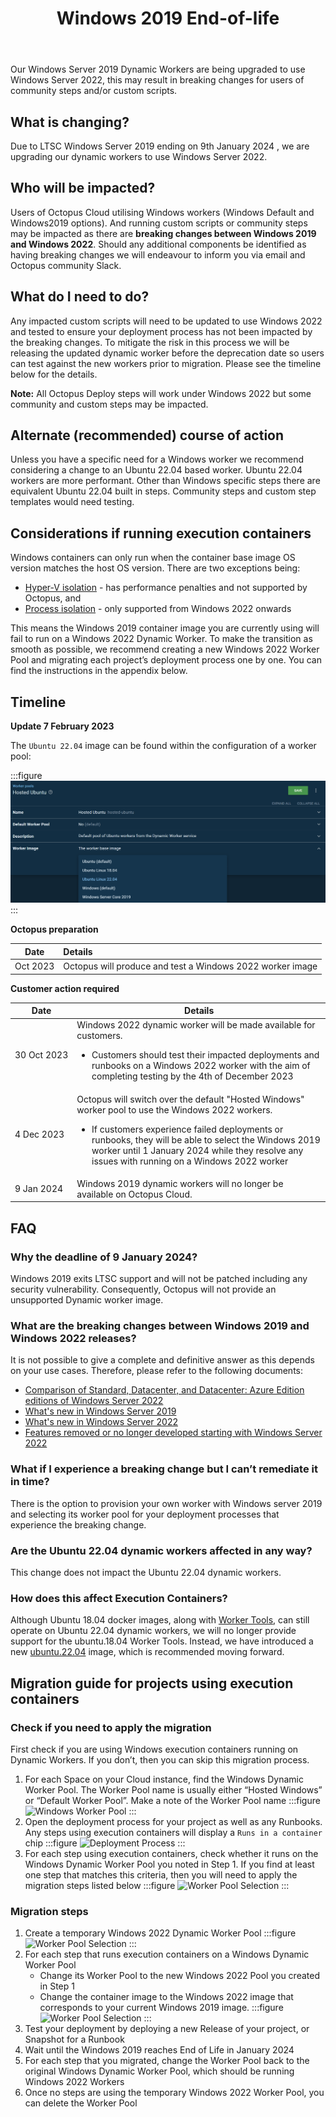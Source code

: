 ﻿---
layout: src/layouts/Default.astro
pubDate: 2023-10-01
modDate: 2023-10-01
title: Windows 2019 End-of-life
description: Describing the deprecation process of Windows 2019 Dynamic Workers.
navOrder: 50
hideInThisSection: true
hideInThisSectionHeader: true
---

Our Windows Server 2019 Dynamic Workers are being upgraded to use Windows Server 2022, this may result in breaking changes for users of community steps and/or custom scripts.


## What is changing?
Due to LTSC Windows Server 2019 ending on 9th January 2024 , we are upgrading our dynamic workers to use Windows Server 2022.  


## Who will be impacted?
Users of Octopus Cloud utilising Windows workers (Windows Default and Windows2019 options). And running custom scripts or community steps may be impacted as there are **breaking changes between Windows 2019 and Windows 2022**. Should any additional components be identified as having breaking changes we will endeavour to inform you via email and Octopus community Slack.


## What do I need to do?
Any impacted custom scripts will need to be updated to use Windows 2022 and tested to ensure your deployment process has not been impacted by the breaking changes. To mitigate the risk in this process we will be releasing the updated dynamic worker before the deprecation date so users can test against the new workers prior to migration.  Please see the timeline below for the details.

**Note:** All Octopus Deploy steps  will work under Windows 2022 but some community and custom steps may be impacted.

## Alternate (recommended) course of action
Unless you have a specific need for a Windows worker we recommend considering a change to an Ubuntu 22.04 based worker. Ubuntu 22.04 workers are more performant. Other than Windows specific steps there are  equivalent Ubuntu 22.04 built in steps. Community steps and custom step templates would need testing.

## Considerations if running execution containers
Windows containers can only run when the container base image OS version matches the host OS version. There are two exceptions being:
- [Hyper-V isolation](https://learn.microsoft.com/en-us/virtualization/windowscontainers/deploy-containers/version-compatibility?tabs=windows-server-2022%2Cwindows-11#hyper-v-isolation-for-containers) - has performance penalties and not supported by Octopus, and 
- [Process isolation](https://learn.microsoft.com/en-us/virtualization/windowscontainers/deploy-containers/version-compatibility?tabs=windows-server-2022%2Cwindows-11#windows-server-host-os-compatibility)  - only supported from Windows 2022 onwards

This means the Windows 2019 container image you are currently using will fail to run on a Windows 2022 Dynamic Worker. To make the transition as smooth as possible, we recommend creating a new Windows 2022 Worker Pool and migrating each project’s deployment process one by one. You can find the instructions in the appendix below.


## Timeline

**Update 7 February 2023**

The `Ubuntu 22.04` image can be found within the configuration of a worker pool:

:::figure
![Ubuntu 22.04 in worker image list](/docs/infrastructure/workers/dynamic-worker-pools/images/ubuntu-2204-worker-image-list.png)
:::

**Octopus preparation**

| Date          |   Details                                                     |
|---------------|:--------------------------------------------------------------|
| Oct&nbsp;2023  | Octopus will produce and test a Windows 2022 worker image    |


**Customer action required**

| Date                  | Details                                                                                                                                                                                                                                                                                                         |
|-----------------------|-----------------------------------------------------------------------------------------------------------------------------------------------------------------------------------------------------------------------------------------------------------------------------------------------------------------|
| 30&nbsp;Oct&nbsp;2023 | Windows 2022 dynamic worker will be made available for customers.<br><ul><li>Customers should test their impacted deployments and runbooks on a Windows 2022 worker with the aim of completing testing by the 4th of December 2023</ul>                                                                       |
| 4&nbsp;Dec&nbsp;2023 | Octopus will switch over the default "Hosted Windows" worker pool to use the Windows 2022 workers.<br><ul><li>If customers experience failed deployments or runbooks, they will be able to select the Windows 2019 worker until 1 January 2024 while they resolve any issues with running on a Windows 2022 worker |
| 9&nbsp;Jan&nbsp;2024  | Windows 2019 dynamic workers will no longer be available on Octopus Cloud.                                                                                                                                                                                                                                      |


## FAQ

### Why the deadline of 9 January 2024?
Windows 2019 exits LTSC support and will not be patched including any security vulnerability. Consequently, Octopus will not provide an unsupported Dynamic worker image.

### What are the breaking changes between Windows 2019 and Windows 2022 releases?
It is not possible to give a complete and definitive answer as this depends on your use cases. Therefore, please refer to the following documents:
- [Comparison of Standard, Datacenter, and Datacenter: Azure Edition editions of Windows Server 2022](https://learn.microsoft.com/en-us/windows-server/get-started/editions-comparison-windows-server-2022?tabs=full-comparison)
- [What's new in Windows Server 2019](https://learn.microsoft.com/en-us/windows-server/get-started/whats-new-in-windows-server-2019)
- [What's new in Windows Server 2022](https://learn.microsoft.com/en-us/windows-server/get-started/whats-new-in-windows-server-2022)
- [Features removed or no longer developed starting with Windows Server 2022](https://learn.microsoft.com/en-us/windows-server/get-started/removed-deprecated-features-windows-server-2022)

### What if I experience a breaking change but I can’t remediate it in time?
There is the option to provision your own worker with Windows server 2019 and selecting its worker pool for your deployment processes that experience the breaking change.

### Are the Ubuntu 22.04 dynamic workers affected in any way?
This change does not impact the Ubuntu 22.04 dynamic workers.

### How does this affect Execution Containers?
Although Ubuntu 18.04 docker images, along with [Worker Tools](/docs/infrastructure/workers/worker-tools-versioning-and-caching), can still operate on Ubuntu 22.04 dynamic workers, we will no longer provide support for the ubuntu.18.04 Worker Tools. Instead, we have introduced a new [ubuntu.22.04](https://hub.docker.com/r/octopusdeploy/worker-tools/tags?page=1&name=22.04) image, which is recommended moving forward.






## Migration guide for projects using execution containers

### Check if you need to apply the migration
First check if you are using Windows execution containers running on Dynamic Workers. If you don’t, then you can skip this migration process.

1. For each Space on your Cloud instance, find the Windows Dynamic Worker Pool. The Worker Pool name is usually either “Hosted Windows” or “Default Worker Pool”. Make a note of the Worker Pool name
   :::figure
   ![Windows Worker Pool](/docs/infrastructure/workers/dynamic-worker-pools/images/windows-2022-eol-windows-pool.png)
   :::
1. Open the deployment process for your project as well as any Runbooks. Any steps using execution containers will display a `Runs in a container` chip
   :::figure
   ![Deployment Process](/docs/infrastructure/workers/dynamic-worker-pools/images/windows-2022-eol-deployment-process.png)
   :::
1. For each step using execution containers, check whether it runs on the Windows Dynamic Worker Pool you noted in Step 1.  If you find at least one step that matches this criteria, then you will need to apply the migration steps listed below
   :::figure
   ![Worker Pool Selection](/docs/infrastructure/workers/dynamic-worker-pools/images/windows-2022-eol-step-worker-pool.png)
   :::

### Migration steps
1. Create a temporary Windows 2022 Dynamic Worker Pool
   :::figure
   ![Worker Pool Selection](/docs/infrastructure/workers/dynamic-worker-pools/images/windows-2022-eol-windows-pool.png)
   :::
1. For each step that runs execution containers on a Windows Dynamic Worker Pool
   - Change its Worker Pool to the new Windows 2022 Pool you created in Step 1
   - Change the container image to the Windows 2022 image that corresponds to your current Windows 2019 image.
   :::figure
   ![Worker Pool Selection](/docs/infrastructure/workers/dynamic-worker-pools/images/windows-2022-eol-step-container-image.png)
   :::
1. Test your deployment by deploying a new Release of your project, or Snapshot for a Runbook
1. Wait until the Windows 2019 reaches End of Life in January 2024
1. For each step that you migrated, change the Worker Pool back to the original Windows Dynamic Worker Pool, which should be running Windows 2022 Workers
1. Once no steps are using the temporary Windows 2022 Worker Pool, you can delete the Worker Pool
